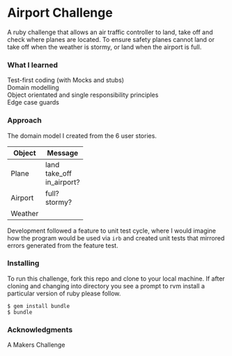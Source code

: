 # Airport Challenge
A ruby challenge that allows an air traffic controller to land, take off and check where planes are located. To ensure safety planes cannot land or take off when the weather is stormy, or land when the airport is full.

### What I learned
Test-first coding (with Mocks and stubs)  
Domain modelling  
Object orientated and single responsibility principles  
Edge case guards    

### Approach
The domain model I created from the 6 user stories.  

Object | Message
------ | -------  
Plane | land <br/> take_off <br/> in_airport?  
Airport | full? <br/> stormy?  
Weather |

Development followed a feature to unit test cycle, where I would imagine how the program would be used via `irb` and created unit tests that mirrored errors generated from the feature test.

### Installing
To run this challenge, fork this repo and clone to your local machine.
If after cloning and changing into directory you see a prompt to rvm install a particular version of ruby please follow.
```
$ gem install bundle
$ bundle
```

### Acknowledgments
A Makers Challenge
